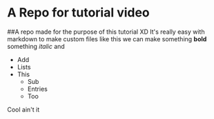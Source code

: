 # A Repo for tutorial video
##A repo made for the purpose of this tutorial XD
It's really easy with markdown to make custom files like this we can make something **bold** something *italic* and
 - Add 
 - Lists
 - This
   - Sub
   - Entries
   - Too
   
Cool ain't it
